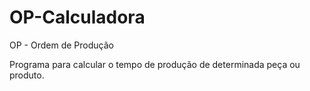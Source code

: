 # OP-Calculadora
 OP - Ordem de Produção
 
 Programa para calcular o tempo de produção de determinada peça ou produto.
